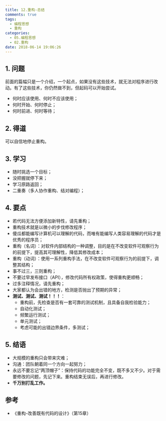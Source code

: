```yaml
---
title: 12.重构-总结
comments: true
tags:
  - 编程思想
  - 重构
categories:
  - 05.编程思想
  - 02.重构
date: 2018-06-14 19:06:26
---
```


## 1. 问题

前面的篇幅只是一个介绍，一个起点，如果没有这些技术，就无法对程序进行改动。有了这些技术，你仍然做不到，但起码可以开始尝试。
- 何时应该使用、何时不应该使用；
- 何时开始、何时停止；
- 何时前进、何时等待；

<!--more-->

## 2. 得道

可以自信地停止重构。

## 3. 学习

- 随时挑选一个目标；
- 没把握就停下来；
- 学习原路返回；
- 二重奏（多人协作重构、结对编程）；

## 4. 要点

- 若代码无法方便添加新特性，请先重构；
- 重构技术就是以微小的步伐修改程序；
- 傻瓜都能编写计算机可以理解的代码，而唯有能编写人类容易理解的代码才是优秀的程序员；
- 重构（名词）：对软件内部结构的一种调整，目的是在不改变软件可观察行为的前提下，提高其可理解性，降低其修改成本；
- 重构（动词）：使用一系列重构手法，在不改变软件可观察行为的前提下，调整其结构；
- 事不过三，三则重构；
- 不要过早发布接口（API），修改代码所有权政策，使得重构更顺畅；
- 过多注释情况，请先重构；
- 大家都认为会出错的地方，检测是否抛出了预期的异常；
- **测试、测试、测试！！！**：
  - 重构前，先检查是否有一套可靠的测试机制，且具备自我检验能力；
  - 自动化测试；
  - 频繁运行测试；
  - 单元测试；
  - 考虑可能的出错边界条件，多测试；

## 5. 结语

- 大规模的重构只会带来灾难；
- 沟通：团队朝着同一个方向一起努力；
- 永远不要忘记“两顶帽子”：保持代码的功能完全不变，既不多又不少。对于需要修改的问题，先记下来。重构结束无误后，再进行修改。
- **千万别打乱工作。**

## 参考

- 《重构-改善既有代码的设计》（第15章）